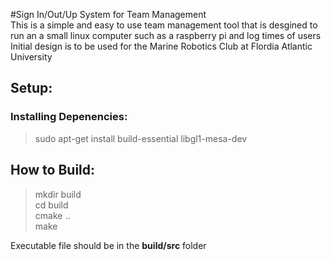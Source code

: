 #Sign In/Out/Up System for Team Management  
This is a simple and easy to use team management tool that is desgined to run an a small linux computer such as a raspberry pi and log times of users  
Initial design is to be used for the Marine Robotics Club at Flordia Atlantic University  
  
## Setup:  
### Installing Depenencies:  
>sudo apt-get install build-essential libgl1-mesa-dev  
  
## How to Build:  
>mkdir build  
>cd build  
>cmake ..  
>make  
  
Executable file should be in the **build/src** folder  
